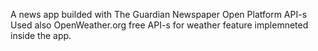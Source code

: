 A news app builded with The Guardian Newspaper Open Platform API-s
Used also OpenWeather.org free API-s for weather feature implemneted inside the app.
